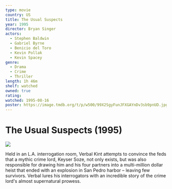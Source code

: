 ```yaml
---
type: movie
country: US
title: The Usual Suspects
year: 1995
director: Bryan Singer
actors:
  - Stephen Baldwin
  - Gabriel Byrne
  - Benicio del Toro
  - Kevin Pollak
  - Kevin Spacey
genre:
  - Drama
  - Crime
  - Thriller
length: 1h 46m
shelf: watched
owned: true
rating:
watched: 1995-08-16
poster: https://image.tmdb.org/t/p/w500/99X2SgyFunJFXGAYnDv3sb9pnUD.jpg
---
```


# The Usual Suspects (1995)

![](https://image.tmdb.org/t/p/w500/99X2SgyFunJFXGAYnDv3sb9pnUD.jpg)

Held in an L.A. interrogation room, Verbal Kint attempts to convince the feds that a mythic crime lord, Keyser Soze, not only exists, but was also responsible for drawing him and his four partners into a multi-million dollar heist that ended with an explosion in San Pedro harbor – leaving few survivors. Verbal lures his interrogators with an incredible story of the crime lord's almost supernatural prowess.